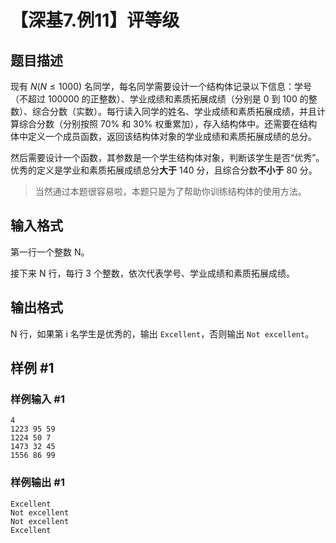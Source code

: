 # 【深基7.例11】评等级

## 题目描述

现有 $N(N\le 1000)$ 名同学，每名同学需要设计一个结构体记录以下信息：学号（不超过 100000 的正整数）、学业成绩和素质拓展成绩（分别是 0 到 100 的整数）、综合分数（实数）。每行读入同学的姓名、学业成绩和素质拓展成绩，并且计算综合分数（分别按照 70% 和 30% 权重累加），存入结构体中。还需要在结构体中定义一个成员函数，返回该结构体对象的学业成绩和素质拓展成绩的总分。

然后需要设计一个函数，其参数是一个学生结构体对象，判断该学生是否“优秀”。优秀的定义是学业和素质拓展成绩总分**大于** $140$ 分，且综合分数**不小于** $80$ 分。

> 当然通过本题很容易啦，本题只是为了帮助你训练结构体的使用方法。

## 输入格式

第一行一个整数 N。

接下来 N 行，每行 3 个整数，依次代表学号、学业成绩和素质拓展成绩。

## 输出格式

N 行，如果第 i 名学生是优秀的，输出 `Excellent`，否则输出 `Not excellent`。

## 样例 #1

### 样例输入 #1

```
4
1223 95 59
1224 50 7
1473 32 45
1556 86 99
```

### 样例输出 #1

```
Excellent
Not excellent
Not excellent
Excellent
```